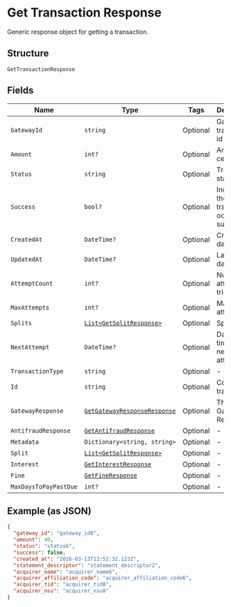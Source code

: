 
# Get Transaction Response

Generic response object for getting a transaction.

## Structure

`GetTransactionResponse`

## Fields

| Name | Type | Tags | Description |
|  --- | --- | --- | --- |
| `GatewayId` | `string` | Optional | Gateway transaction id |
| `Amount` | `int?` | Optional | Amount in cents |
| `Status` | `string` | Optional | Transaction status |
| `Success` | `bool?` | Optional | Indicates if the transaction ocurred successfuly |
| `CreatedAt` | `DateTime?` | Optional | Creation date |
| `UpdatedAt` | `DateTime?` | Optional | Last update date |
| `AttemptCount` | `int?` | Optional | Number of attempts tried |
| `MaxAttempts` | `int?` | Optional | Max attempts |
| `Splits` | [`List<GetSplitResponse>`](../../doc/models/get-split-response.md) | Optional | Splits |
| `NextAttempt` | `DateTime?` | Optional | Date and time of the next attempt |
| `TransactionType` | `string` | Optional | - |
| `Id` | `string` | Optional | Código da transação |
| `GatewayResponse` | [`GetGatewayResponseResponse`](../../doc/models/get-gateway-response-response.md) | Optional | The Gateway Response |
| `AntifraudResponse` | [`GetAntifraudResponse`](../../doc/models/get-antifraud-response.md) | Optional | - |
| `Metadata` | `Dictionary<string, string>` | Optional | - |
| `Split` | [`List<GetSplitResponse>`](../../doc/models/get-split-response.md) | Optional | - |
| `Interest` | [`GetInterestResponse`](../../doc/models/get-interest-response.md) | Optional | - |
| `Fine` | [`GetFineResponse`](../../doc/models/get-fine-response.md) | Optional | - |
| `MaxDaysToPayPastDue` | `int?` | Optional | - |

## Example (as JSON)

```json
{
  "gateway_id": "gateway_id8",
  "amount": 40,
  "status": "status6",
  "success": false,
  "created_at": "2016-03-13T12:52:32.123Z",
  "statement_descriptor": "statement_descriptor2",
  "acquirer_name": "acquirer_name6",
  "acquirer_affiliation_code": "acquirer_affiliation_code6",
  "acquirer_tid": "acquirer_tid8",
  "acquirer_nsu": "acquirer_nsu8"
}
```

